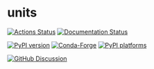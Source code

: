 # units

[![Actions Status][actions-badge]][actions-link]
[![Documentation Status][rtd-badge]][rtd-link]

[![PyPI version][pypi-version]][pypi-link]
[![Conda-Forge][conda-badge]][conda-link]
[![PyPI platforms][pypi-platforms]][pypi-link]

[![GitHub Discussion][github-discussions-badge]][github-discussions-link]

<!-- SPHINX-START -->

<!-- prettier-ignore-start -->
[actions-badge]:            https://github.com/nstarman/units/workflows/CI/badge.svg
[actions-link]:             https://github.com/nstarman/units/actions
[conda-badge]:              https://img.shields.io/conda/vn/conda-forge/units
[conda-link]:               https://github.com/conda-forge/units-feedstock
[github-discussions-badge]: https://img.shields.io/static/v1?label=Discussions&message=Ask&color=blue&logo=github
[github-discussions-link]:  https://github.com/nstarman/units/discussions
[pypi-link]:                https://pypi.org/project/units/
[pypi-platforms]:           https://img.shields.io/pypi/pyversions/units
[pypi-version]:             https://img.shields.io/pypi/v/units
[rtd-badge]:                https://readthedocs.org/projects/units/badge/?version=latest
[rtd-link]:                 https://units.readthedocs.io/en/latest/?badge=latest

<!-- prettier-ignore-end -->
